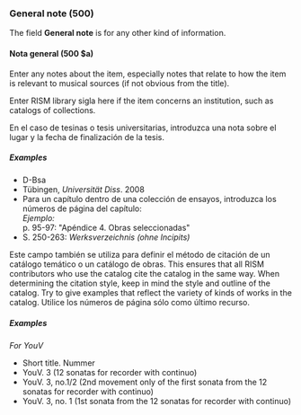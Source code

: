 ### General note (500)

The field **General note** is for any other kind of information.

#### Nota general (500 $a)

Enter any notes about the item, especially notes that relate to how the item is relevant to musical sources (if not obvious from the title).

Enter RISM library sigla here if the item concerns an institution, such as catalogs of collections.

En el caso de tesinas o tesis universitarias, introduzca una nota sobre el lugar y la fecha de finalización de la tesis.

##### Examples

- D-Bsa
- Tübingen, _Universität Diss_. 2008
- Para un capítulo dentro de una colección de ensayos, introduzca los números de página del capítulo:  
  _Ejemplo:_  
  p. 95-97: "Apéndice 4. Obras seleccionadas"
- S. 250-263: _Werksverzeichnis (ohne Incipits)_

Este campo también se utiliza para definir el método de citación de un catálogo temático o un catálogo de obras. This ensures that all RISM contributors who use the catalog cite the catalog in the same way. When determining the citation style, keep in mind the style and outline of the catalog. Try to give examples that reflect the variety of kinds of works in the catalog. Utilice los números de página sólo como último recurso.

##### Examples
_For YouV_
- Short title. Nummer
- YouV. 3 (12 sonatas for recorder with continuo)
- YouV. 3, no.1/2 (2nd movement only of the first sonata from the 12 sonatas for recorder with continuo)
- YouV. 3, no. 1 (1st sonata from the 12 sonatas for recorder with continuo)
